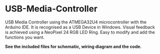 # USB-Media-Controller
USB Media Controller using the ATMEGA32U4 microcontroller with the Arduino IDE. It is recognised as a USB Device in Windows. 
Visual feedback is achieved using a NeoPixel 24 RGB LED Ring. Easy to modify and add the functions you want. 

**See the included files for schematic, wiring diagram and the code.**

